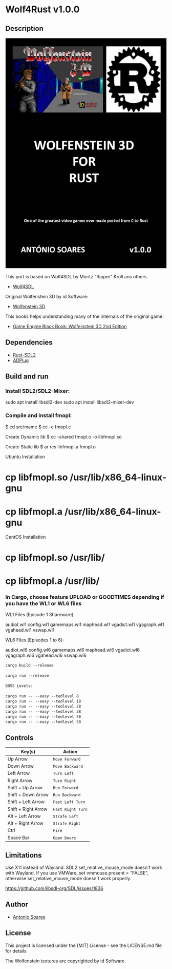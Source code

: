 # Wolf4Rust v1.0.0

## Description

![](wolf4rust.jpg)

This port is based on Wolf4SDL by Moritz "Ripper" Kroll ans others.

* [Wolf4SDL](https://github.com/11001011101001011/Wolf4SDL)

Original Wolfenstein 3D by id Software:

* [Wolfenstein 3D](https://github.com/id-Software/wolf3d)

This books helps understanding many of the internals of the original game:

* [Game Engine Black Book: Wolfeinstein 3D 2nd Edition](https://fabiensanglard.net/gebbwolf3d/)

## Dependencies

* [Rust-SDL2](https://github.com/Rust-SDL2/rust-sdl2)
* [ADPlug](https://github.com/adplug/adplug)


## Build and run

### Install SDL2/SDL2-Mixer:

sudo apt install libsdl2-dev
sudo apt install libsdl2-mixer-dev

### Compile and install fmopl:

$ cd src/mame
$ cc -c fmopl.c

Create Dynamic lib
$ cc -shared fmopl.o -o libfmopl.so

Create Static lib
$ ar rcs libfmopl.a fmopl.o

Ubuntu Installation
# cp libfmopl.so /usr/lib/x86_64-linux-gnu
# cp libfmopl.a /usr/lib/x86_64-linux-gnu

CentOS Installation
# cp libfmopl.so /usr/lib/
# cp libfmopl.a /usr/lib/


### In Cargo, choose feature UPLOAD or GOODTIMES depending if you have the WL1 or WL6 files

WL1 Files (Episode 1 Shareware):

audiot.wl1
config.wl1
gamemaps.wl1
maphead.wl1
vgadict.wl1
vgagraph.wl1
vgahead.wl1
vswap.wl1

WL6 Files (Episodes 1 to 6):

audiot.wl6
config.wl6
gamemaps.wl6
maphead.wl6
vgadict.wl6
vgagraph.wl6
vgahead.wl6
vswap.wl6

```
cargo build --release

cargo run --release

BOSS Levels:

cargo run -- --easy --tedlevel 8
cargo run -- --easy --tedlevel 18
cargo run -- --easy --tedlevel 28
cargo run -- --easy --tedlevel 38
cargo run -- --easy --tedlevel 48
cargo run -- --easy --tedlevel 58

```

## Controls

| Key(s)               | Action            |
| -------------------- | ----------------- |
| Up Arrow             | `Move Forward`    |
| Down Arrow           | `Move Backward`   |
| Left Arrow           | `Turn Left`       |
| Right Arrow          | `Turn Right`      |
| Shift + Up Arrow     | `Run Forward`     |
| Shift + Down Arrow   | `Run Backward`    |
| Shift + Left Arrow   | `Fast Left Turn`  |
| Shift + Right Arrow  | `Fast Right Turn` |
| Alt + Left Arrow     | `Strafe Left`     |
| Alt + Right Arrow    | `Strafe Right`    |
| Ctrl                 | `Fire`            |
| Space Bar            | `Open Doors`      |

## Limitations

Use X11 instead of Wayland. SDL2 set_relative_mouse_mode doesn't work with Wayland.
If you use VMWare, set vmmouse.present = "FALSE", otherwise set_relative_mouse_mode doesn't work properly.

https://github.com/libsdl-org/SDL/issues/1836

## Author

* [Antonio Soares](https://github.com/ccie18473)

## License

This project is licensed under the [MIT] License - see the LICENSE.md file for details

The Wolfenstein textures are copyrighted by id Software.